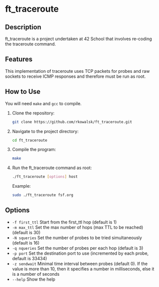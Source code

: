 # ft_traceroute

## Description

ft_traceroute is a project undertaken at 42 School that involves re-coding the traceroute command.

## Features

This implementation of traceroute uses TCP packets for probes and raw sockets to receive ICMP responses and therefore must be run as root.

## How to Use

You will need `make` and `gcc` to compile.

1. Clone the repository:

   ```bash
   git clone https://github.com/rkowalsk/ft_traceroute.git
   ```

2. Navigate to the project directory:

   ```bash
   cd ft_traceroute
   ```

3. Compile the program:

   ```bash
   make
   ```

4. Run the ft_traceroute command as root:

   ```bash
   ./ft_traceroute [options] host
   ```

   Example:

   ```bash
   sudo ./ft_traceroute fsf.org
   ```

## Options

- `-f first_ttl` Start from the first_ttl hop (default is 1)
- `-m max_ttl` Set the max number of hops (max TTL to be reached) (default is 30)
- `-N squeries` Set the number of probes to be tried simultaneously (default is 16)
- `-q nqueries` Set the number of probes per each hop (default is 3)
- `-p port` Set the destination port to use (incremented by each probe, default is 33434)
- `-z sendwait` Minimal time interval between probes (default 0). If the value is more than 10, then it specifies a number in milliseconds, else it is a number of seconds
- `--help` Show the help
